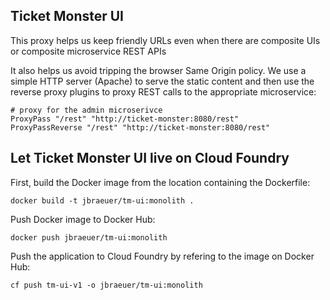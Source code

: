 ## Ticket Monster UI

This proxy helps us keep friendly URLs even when there are composite UIs or composite microservice REST APIs

It also helps us avoid tripping the browser Same Origin policy. We use a simple HTTP server (Apache) to serve the static content and then use the reverse proxy plugins to proxy REST calls to the appropriate microservice:

```
# proxy for the admin microserivce
ProxyPass "/rest" "http://ticket-monster:8080/rest"
ProxyPassReverse "/rest" "http://ticket-monster:8080/rest"
```

## Let Ticket Monster UI live on Cloud Foundry 

First, build the Docker image from the location containing the Dockerfile:

```
docker build -t jbraeuer/tm-ui:monolith .
```

Push Docker image to Docker Hub:
```
docker push jbraeuer/tm-ui:monolith
```

Push the application to Cloud Foundry by refering to the image on Docker Hub:
```
cf push tm-ui-v1 -o jbraeuer/tm-ui:monolith
```
